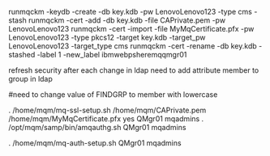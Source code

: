 runmqckm -keydb -create -db key.kdb -pw LenovoLenovo123 -type cms -stash
runmqckm -cert -add -db key.kdb -file CAPrivate.pem -pw LenovoLenovo123
runmqckm -cert -import -file MyMqCertificate.pfx -pw LenovoLenovo123 -type pkcs12 -target key.kdb -target_pw LenovoLenovo123 -target_type cms
runmqckm -cert -rename -db key.kdb -stashed -label 1 -new_label ibmwebpsheremqqmgr01


refresh security after each change in ldap
need to add attribute member to group in ldap

#need to change value of FINDGRP to member with lowercase



. /home/mqm/mq-ssl-setup.sh /home/mqm/CAPrivate.pem /home/mqm/MyMqCertificate.pfx yes QMgr01 mqadmins
. /opt/mqm/samp/bin/amqauthg.sh QMgr01 mqadmins

. /home/mqm/mq-auth-setup.sh QMgr01 mqadmins